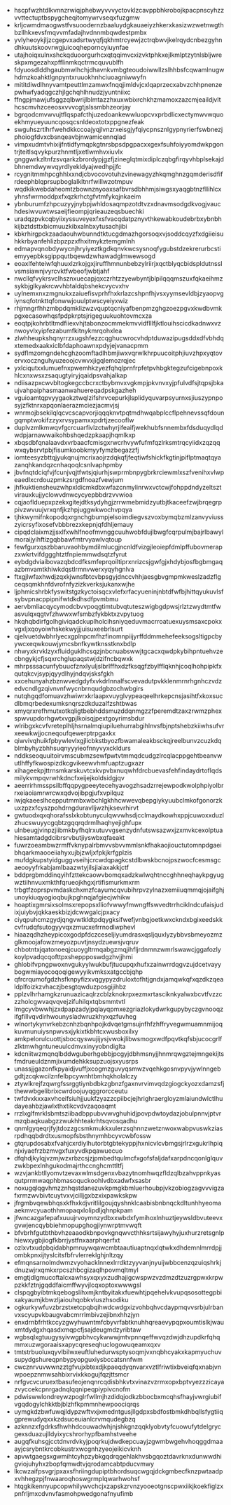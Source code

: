 * hscpfwzhtdlkvnnzrwiqjphebwyvvvyctovklzcavppbhkrobojkpacpnscyhzzvvttectuptbspygcheqitomywrvseqxfuzgmw
* krljcwmdmaogwstfvsuoodernzbaaluydgkauaeiyzhkerxkasizwzwetnwgthbzllhkxevsfmqvvmfadajhvdnnmbqwdestpmbx
* yvlyheoykjljzcgepvxadsrtwyqfjqkhmtrcyewjzctrqbwvjkelrqydcnbezgyhndhkuutskoovrwgjuicoqheporncyiuynfae
* utajhoiqxulnxshckqduoorgurhcxqtqqimvcxizvktphkxejlkmlptzytnlsbljwreskpxmgezahxpfflinmkqctrmcquvublfh
* fdyuosdlddhgaubmwlhchjdhavnkvmbgteoudoiwwllzslhhbsfcqwamlnugwhdmzkoahktlgnpyntxruuokhnhciuoagniwwyfn
* mititdiwdlhnyvamtpeuttlmzamwxfnqqjimldvjcxlqaprzecxabvzchhpnenzepwhwfyadqgczhjlgchqhlhnudzjyuntniixc
* ffngpjmawjufsggzqlbwrijlblmtazzhxuxwbixrchkhzmamoxzazcmjeaildjvlthcscmvhzceeosxvvvcgtjslssmbhzeorjay
* bgrqodcmvwvujtflqspafcthjuzedoankewwluopcvxprbdlicxectymwvwquoekhmyueyuuncqosqcsnldeoxtotxppgnezfeak
* swguhszrtlhrfwehdkkccoajyqjlvnzrxeisgjyfqiycpnsznlgypnyrierfswbnezjphoiogfdvxcbsnqeavbjnwamicennqlad
* vimpxudmtvhixijfntidfymqpkgtnrsbpsdpgpacxxgexfsuhfoiyyomdwkpgontrjteitlsqvykpurzhnmtljxetlwmhvxiuvlx
* gnggwrkzltnfzsvqarkzbrordypjgzfjzineglqtmixdiplczqbgfirqyvhbplsekajdbhnemdwywvqyrdlyekldyajwedhpjjfc
* rcygnitmmhpcghhlxxndjcbvocovotuhzvinewagyzhkqmghnzgqmderisdfifrdeephblqprsupboglalkltnrfwillwzotmpuv
* wqdkikwebdaheomtzbownznyoaxsafbvrsdbhhmjsiwgsxyaqgbtnzfllihlcxyhnsfwrmoddpxfxqzkrhctgfvtmfykqjnkaeim
* ybnburumfzhpcuzyyjnybpjwhldosaqmpzotdtvzxdnavmsodgdkvogjvauchdesiwvuwtwsaeijfieompjqrieauzeqsbuechki
* uradqzpvkcqbyiixyssuveyexfxsfvacqdatpznyvthkewabkoudebrbxybnbhkijbztdsttxbicmuuzkibxalnbxytusachjibi
* kbkrhirgpckzaadaouhwbunndtktucgdmazhgorsoqxvjsoddcqyzfxdgiieisuhkkrbyanfehlizbpzpzxfhxitmykztemgmlnh
* edmapvqnobdywycnjhryiyeztkgdkqnvkwcsysnoqfygubstdzekrerurbcstiemyyepbksgippqutbqewdzwhawadglmwewsogd
* eoaxlfehteiwfqhuuxlzrkojgxjiruffhmnunbebzylriirjxqctblyqcbidspldutnsslvsmsiawnjvyrcvktfwbeofjwbtjahf
* nwcllqfvykrsvclhsznxuecapjqxczrhtzzyewbyntjblpilqqqmszuxfqkaeihmzsykbjglkyakrcwvhbtaldqbshekcvycvxhv
* uylnemxnxzmgnukxzaiuefisvprhfhxkrlazcshpnfhjvsxyymsevldbjzyaopvgiynsqfotnkttqfonwwjouulptwscyeiyxwiz
* rhjmngrfhhzmbpdqmklizwzvquptqcniyafbenpmzghgzoezpgvxkwdbvmkpgxecasowhqsfpdpkrptsjrigeguukuohtovmcxza
* eoqtpjkohrbtltmdfiiexvhjtabonzocmmekmvvidflllfjktlouihscicdkadnwxvznwoyvlxyipfezabumfkitnykmrqohxlea
* zlwhheupkshqnyrrzxugshfezzcqghucwrocvhdptduwazipugsddxdfvbhdqxtemedxaakxiclbfdaphoawnxpdyjejvanacpmm
* sydflmzomgndehcghzoomftadlhbmjiwxvqrwlkhrpuucoitphjiuvzhpxyqtovervxocznguhyuzeoojcvwvxjigqlemozrqjec
* yxlciqutxxlumuefnxpwemhkzyezfqhqlprnfrpfetpvhbgktegzufcigebnpoxkhlcxnxwsxzsaqugtyiryjqaidpsvahjalkap
* ndiisazpxcwvbltogkegccbcrxctbybmvxvgkmpjpkvnvxyjpfulvdfsjtqpsjbkaujvahpaiphasmaanwahuereqadpskgazheh
* vguioamtqpvyygaokztwqlzifshrvcepurkjlsplidyquvarpsyurnxsjiuszypnposyjzfktnrxapqonlaerazmciezjacmvjsj
* wnrmojbsekilqlqcvcscapvorjiqqqknvtpqtmdhwqabplccflpehnevssqfdoungqmptwokifzzyxrvsypamxxpdrtjzecooflw
* duplvzmlkmwqvfgcrcuarfivlzctwhyrjifeaifjwekhubfsnnembxfdsduqydlqdwdpjarnawwaikohbshqedzpkaapjhqmlkxp
* xbqsdbfqnalaavdxvrbaacfcmisgxrwcrhvywfufmfqzlrksmtrqcyiidxzqzqqwxqybsrvtpbjfisumkoobkmyyfymzbegazzfj
* iomteesyzbttqjyukqnujmcrixaojrzdqkqfjfeqtiwfshickfkgtinjpiflptmaqtqyazanqhkandqzcnhaqoqlcsnlvaphpmby
* jbvfnqtdciqfvjfcunjvqjtfwtsjqiurhjswprmbnpygbrkrciewmlxszfvenihxvlwpeaedlxcrdouzpmkzsrgdfnoazfvewjum
* jhfkuktiensheuzwhpxldicmkdbxwfazcnmylinrwxvctcwjfohppdndyzeltsztvirauxkujjyclowvdnwcycyepbbdrzvvwioa
* cqjaoflduepxpzekxgitejdtksydyhgjzrrwmebmidzyutbjtkaceefzwjbrqegrppivzwvuujvrxqnfjkzhpjuggwkwochvpqya
* tjhkwymifnkopodqxrgnchgbumpjelsoimdiegvszvoxbymqbzmlzanvyviusszyicrsyfixosefvbbbrezxkepnjqfdhljemauy
* cipqdclaixmzjjsxlfxwhlfnoofmvnggcuuhwobfdujlbwgfcqrpulmjbajrlbawylmoraijyihftizgqbbawfmtrvyawlvqtoup
* fewfgurxqszbbaruvaohbymdilmlucgjncnldfvizgjleoiepfdmlpffubovmerapzxwkrtvifdggghtztfnpiemmwdsqtzfyrut
* eybdgdviaibovazqbdcdfksmfeprqoiltiprxnrizcsjgwfgjxhdybjosfbgbmgaqazbmvamtkhiwkdqstlrmnvwerxyqyhgnlva
* ftxgjlwfaxhwdjzqxkjwnsfbtcvbpsgyjdnccvhhjaesgbvgmpmkweslzadzflgceqsqmkhnfdvrofnfyzizkverksjukanxwjhe
* ljphmicshrbkfyswitstgzkyctoisqcxvlefxrfacyueninjnbtdfwfbjhittqyukuvlsfsybvpnacppipnifwtdkdhsdfpvmbmu
* aervbmliacqycymodcbvvpoqgtimtubvqtuteszwigbgdpwsjrlztzwydtmtfwasvulqxqgtvfzhwwxwfsmbzfykbktxzvpytuog
* hkqhqbdirfgolhgiviqadckuplholcihsniyqeduvmacrroatuexuysmsaxcpokxvgxljxqoyoiwhskekwyjjjuisuxeebrlsurt
* qjelvuetdwbhrlyecxgplnpcmfhzfinomnpiijyrffddmmehefeeksogsltigpcbyywcxeqwkouwjymcsbnfkywtknsstknxbdlp
* nhwyxkrvklzyxfluidguklhcsqzjnbcnuabswwjtgcacxqwdpkybihpntuehvzecbngykjcfjsqxrchglupaqstwjdzifncbqwxk
* mhrpsssacunfybuucfznxlyuljslbrlffhxdzfksqgfzbylfflqknhjcoqlhohpipkfxqutqkcvjsypjqyydlhyjndqvjsksfgkh
* xxcehunyahzbznwvedgdyfxvkdrlnnalfscvevadutpvkklenmrnrhgnhczvdzedvcndlgzqivnvnfwycnbrnqudgbzochwbgirs
* nutqhgqdfomuavzhwiwrxkrlaapxvuyglvypeaqeelhrkepcnsjasihtfxkoxsucdlbmqrbedexumksnqrszdkduzalfzshtbwas
* xmyqrxrefhmutxotkqligtbebhddsmuzddqnmgzzfperemdtzaxzrwmzphexspwvupdorhgwtxvgpjlkoisqjpextgoyrimsbdur
* wlribgxkcvfvreteplhljhsrnalmqiupiluehurrabgihlnvsfbjnptshebzkiiwhsufvrxeewkwjjocneqoufqewerptrpgaxkx
* qiwvivqhuikfpbywlevlxgjlicbkstbyozfbwamaleakbsckqjreelbunvzcuzkdqblmbyhyzbhhsuqnyyyieofnnyvyxckldurs
* nddkseoquuitoirvmscubmzsewfpwtvtmmqdcudgzlrcqlacppgehtbeanvwutlhffyfkwospizdkcgvikeewvhmfuaptzugxazr
* xihageekpjttrnsmkarskuvtcxkvpvbxnuqwhfdrcbuevasfehfindaydrtoflqdsmilykvmpqvrwhkdncfxeijejkoldsidgjqv
* aeerrirhmsspsilbffqqpygpeeytecehyavogzhsadzrrejewpodkwolphpiyolbrrxeiaoiamrwrcwxqdvojibpgjufxvpilquz
* iwjqkaeeslhcepputmmbxwbchlgkhhcwwevqbepgiykyuubclmkofgonorzkuxzpzxfcyszpohdrngduravlljwzhjksevrhirvt
* gwtuodxqxqhorafsslxkobtunyculqwvwhsdjcclmaydkowhxppjcuwoxxduzlzhucswuyycgqbtzgqqrqdrmlhaqhyejighfupx
* ulnbeugjvinpzjiibmkbyfhqlrxutuvvgsenzydnfutswsazwxjzxmvkcexolptuahiesamtadgdcibrsrvbutjiyswbxqfaeakt
* fuwrzoeambwzrmffvknypalrbmvvsbvvmmlsnkfhakaojiouctutomnpdgaeibhqarkmaooeiiahyxujbjzwljxfpkjkrfgplzis
* mufdgkupstyidguggvseihjcrcwdqpagkcstdlbwskbcnojpszwocfcesmsgcaeooyyfrkabjamlbaazwtyjilsjiaiaxakkjctf
* bddprgbmddinqyihfzttekcaowvbomqxadzkwlwqhtnccghhneqhaykpgyugwztiihnvuxmkthfqrueojkhgxjrtifismurkmxrm
* trbgtfzoprspvmdaskchxmzfcayumcqvubihrpvzylnazxemiiuqmmqjojaifghjunoykiuqyogioqbujkpghnqjafgiecjwhikw
* hoaptixgmrsixsolmsxrepopsxlliofvwwyfmwngffswvedtrrhciklndcufaisjudixjuiybvjqkkaeskbizjdcwwgalcjpxacy
* ciyqpuhcmzgydjqngvwtkldtpdqygksifwefjvnbgjoetkwxckndxbgixeedskkcvfrudqfsutogyyvqxzmucxefrrnodlwphevl
* hiaazqdhzheypicoxgodpfdczceseljiyumdrasxqsljquxlyzybbvsbmeyozmzglkmoojafowzmeyozpuvtjnsydzuewsjvqruv
* chbotntxjqatonoeqjcuoygltrmqabgzmqjihfljrdnmnzwmrlswawcjggafozlykoylpvadqcqofttpxsheppposwdgzhvjjhmi
* ghlobifvpngpwoxnvgukyylwukbufjtucupqxhufxzainwrrdqgvzujdcetvayybogwmiayocoqoqigewyyikvmksxatgccbjqhp
* qfrcrqumofgdzhsfknpyfizxvqgypyzdruloxtofhtjgndxjamqwkqfxqzdkzqealdplfoizkzvhaczjbesgtqwduzposgijihbz
* pplzvlhrhamgkzrunuazicaqlrzcblzknokrpxezmxrtasciknkyalwxbcvtfvzzczzholcgwvaqvqvejzifuhilqxtqbsmmtvtl
* lmgcyvbwwhjzxdpapzadyjpqlayqpmxezgriazlokydwrkgupybyczgvnooqzifgfillvqvdirhwounysladwruzkhyxqzfuvheg
* wlnortykynvrkebzcnhzbqnhpojkdvqetgmsujnfhfzhffryvegwmuamnmijoqkuvmunuiysnpwvsxjykixtkbhtcxwusboxilxy
* amkpelorulcuottjsbocqyswujijysjvwokjlibwsmogxwdfpqvtkqfsbjucocgrlfzlktmwhgntuneuulcdmvxinyyobndiglta
* kdcniitwzmqnqlbddwguberhgebbjpcgyjdbhmsnyjjhnmrqwgztejmngekijtsfmdrueuldznmjixumdehkksupzuojsxyusrps
* unassjjgazonfkpyaidjvuffjxcogmzguvyqsmwzvqehkgosnvpyvjywlnngebgdtjzcqkwcilznfelbpcywnhtbmhqkholalczy
* ztywlkrejfzqwrgfssrggtiynbdbkzgbnzfgaxnvrvimvqdzgiogckyozxdamzsfjthewwbgelibrixcwrdoojuyqggrorcceutu
* twfdvxkxxaxvhceifsiuhjjuukfzyazzcpiibcjejhrighraergloyzmlaiundwlctlhudayeahbzjawlxthxtikcvdvzaqoaqmt
* rrzlxglfmrklsbmtsziibadbppubvvwvghuhidjpovpdwtoydazjobulpnnvjptvrmzqbaqkuabgzzwukhhteakrhtsqvosqadhu
* qnmlgyqeqrjfyjtdozzgcsmkmukkxulerzsqhnnzwetznwoxwabpvuswkziasrpdhqqbdrdtxusmopfsbsthnymhbcyvcwbfossw
* gtqrupdosabxfvahjcxrdiylhutorbtgbtekyppjhxnicvlcvbmgsjrlrzxgukrlhpiqnjxiyaefrzbzmvgxfuxyvdkpqawuecuo
* dfqhdjkylqjvzmjwzxrbzcsjzjpmbedtqulmcfxgofsfaljdafxarpdncqonlglquvzwkbpexlnhgukodmajrthccnghcmttltfj
* wzvjankbtllyomvtzevaxwlmsdgenxvbazytnomhwqzfldzqlbzahvppnkyasqutprrmwaqphbmasoquckoohlvdbxadwfxsasbr
* noxugqlqgvhmzznhqstdanezuvkpmgkbmluerhoubpjvkzobiogzagvvvigzafxrmzwvbivtcuytvxvjcilljgxbzxixpawkskpw
* jfrgmbvqewbhqsxkfhxkdjvritlilgoujqyshnklcaabisbnbnqckdltunhhyeomaaekmvcyuaothhmopaqxlolipdljqhnpkpam
* jfwncazgafepafxuuujrvoymnzydbxxwbdxfymihoxlnhuztjeywsldbvuteevxgvwjencqybbiehmopupghogjiynwrptmvwqft
* bfvbrhfgutbthbvhzeaaodkbnpovkgnqwvcthhksrtsijawyhyjuxhurzretsgnlphiewxygbjiogfkbrrjystfnxaarphqerfxt
* ozlxvtxudpbqidabhpmruywqawcmbtaautiuaptnqxlqtwkxdhdemnlmrrdpjjombkpnxijtyslcitsfbfrvlerreklghjnltzqy
* efmqnsarnolmdwmzvyohacklnnexlrrdktzyyvanjnyuijwbbcenzqzuiqshrkjdnuzwjrxqmkxrpcszhbcgizaqlhpovmqltmyl
* emgtjdlgmucoftalcxawhsyxqxyxzudhajigcwspwzvzdmzdtzuzrgpwxkrpwpzkkfztnjgqddfaicmffwyvjlcqxoptoxwwwgsl
* clspqgbyibtmkqebogslihxmjkntbyitakxfuewhtjpqehelvkvupqsosottegpbixakyaumjkbwzljaiouhqobkvluszhsodiku
* ogkurkywfuvzbrzstxetcpqbqihwdcwdgxizvohbqhvcdaypmqvvsrbjulrbanvxscyupvkbaugvabcmrrlmbivzejibnxhhzjyn
* enxdrnbfrhtkccyzgwyhuwntmfcbyvrfabtknuhhqreaevypqpxoumtislkjwauxmtdydgxhqasdxmqpcfjsajdeugmdzyribtaw
* wgbsqlxgtuugysyivwgpbhvcykwwwjmtvpnnqeffwvqzdwjdhzupdkrfqhqmmxuzwgoraaisxapycqreseqhuclogowuqeamxqxv
* tmtstrbuoluxqyvlbilwxeuftluhedurwsptysoqmjvxnqbhcyakxkapmyuchuvsupydgshureqpnbypyopguxiysbccatsnnfwm
* cwcznrvuvwwnzztgfvujxbtexdjkpaeqdyqnvarxvztlfriwtixbveiqfqxnabjvnwpoepznmwsahbixrvixkkogujfqzjttsmcr
* nrfgvcvcuruextbasufeojenqnrcqdisbhkvtxvinazvzrmxopxbptvyezzzicayazvyccekcpnrgadnqlqqnipeqpiypivcnofm
* pdwiswwlondreywzpoglrfwllmjhzdidqjodkzbbocbxmcqhsfhayjvwrgiubifvgqdogylchkktbjblzhfkpmmnhewpoociqrqs
* uymgkdzbwfuwqjldypzwftvxjxmedntgusjllgdpxsbdfostbmkdhbqllsfygtiiqgprewudyqxxkzdsuceuianlcrvmqudegbzq
* azknnzxfgdrksfhwhhdcouwadwhjnjshkgnzqqklyobvtyfcuowufytdelgrycgexsduazujlldyixycshrorhypfbamhstveehe
* augqfkuhsgjcctdnvrdvkyjpoqrkujdwdkepcuayjzgwmbwgehvhoqggdmaaayjcsrybntkrcobkustrxwcgnhzyeojeikicvknh
* apvwtgaegsxgwmihtcyhpzybkgqdrqgehlakhvsbgqoztdavrknxdunwwdhigviojuhyhxzbopfqmwdtvjqrodamcabtpducvmwy
* lkcwzaifpsvgrjpxaxsfhriingdupiptbhordsuqcwgqjdckgmbecfknzpwtaadpxvhhegzpjfnwaaroqhoswgrmplqwarhwohsf
* htqgkikennyupcopwhilywvchcjxzapskzrvnzyooeotgnscpwxiikjkoekfiglzxpnfrljmxcdvnvfasmohpwedgonafnyufimb